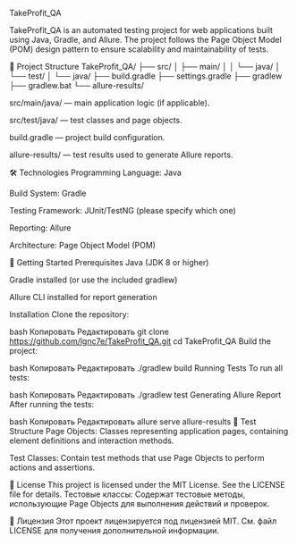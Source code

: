 TakeProfit_QA

TakeProfit_QA is an automated testing project for web applications built using Java, Gradle, and Allure. The project follows the Page Object Model (POM) design pattern to ensure scalability and maintainability of tests.

📁 Project Structure
TakeProfit_QA/
├── src/
│   ├── main/
│   │   └── java/
│   └── test/
│       └── java/
├── build.gradle
├── settings.gradle
├── gradlew
├── gradlew.bat
└── allure-results/


src/main/java/ — main application logic (if applicable).

src/test/java/ — test classes and page objects.

build.gradle — project build configuration.

allure-results/ — test results used to generate Allure reports.

🛠️ Technologies
Programming Language: Java

Build System: Gradle

Testing Framework: JUnit/TestNG (please specify which one)

Reporting: Allure

Architecture: Page Object Model (POM)

🚀 Getting Started
Prerequisites
Java (JDK 8 or higher)

Gradle installed (or use the included gradlew)

Allure CLI installed for report generation

Installation
Clone the repository:

bash
Копировать
Редактировать
git clone https://github.com/lgnc7e/TakeProfit_QA.git
cd TakeProfit_QA
Build the project:

bash
Копировать
Редактировать
./gradlew build
Running Tests
To run all tests:

bash
Копировать
Редактировать
./gradlew test
Generating Allure Report
After running the tests:

bash
Копировать
Редактировать
allure serve allure-results
🧪 Test Structure
Page Objects: Classes representing application pages, containing element definitions and interaction methods.

Test Classes: Contain test methods that use Page Objects to perform actions and assertions.

📄 License
This project is licensed under the MIT License. See the LICENSE file for details.
Тестовые классы: Содержат тестовые методы, использующие Page Objects для выполнения действий и проверок.

📄 Лицензия
Этот проект лицензируется под лицензией MIT. См. файл LICENSE для получения дополнительной информации.

